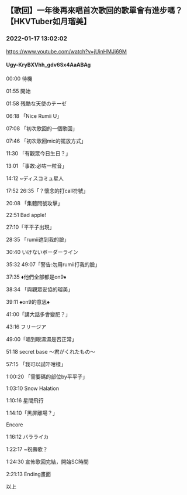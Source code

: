 ## 【歌回】一年後再來唱首次歌回的歌單會有進步嗎？【HKVTuber如月瑠美】
### 2022-01-17 13:02:02
https://www.youtube.com/watch?v=jUinHMJj69M
#### Ugy-KryBXVhh_gdv6Sx4AaABAg
00:00 待機

01:55 開始

01:58 残酷な天使のテーゼ

06:18 「Nice Rumii U」

07:08 「初次歌回的一個歌回」

07:46 「初次歌回mic的擺放方式」

11:30 「有觀眾今日生日？」

13:01 「事故:必咗一粒音」

14:12 ~ディスコミュ星人

17:52  26:35「？懷念的打call符號」

20:08 「集體問號攻擊」

22:51 Bad apple!

27:10「平平子出現」

28:35 「rumii遮到我的臉」

30:40 いけないボーダーライン

35:32 49:07「警告:勿用rumii打我的臉」

37:35 ♦他們全部都是on9♦

38:34 「與觀眾妥協的瑠美」

39:11 ♠on9的意思♠

41:00「講大話多會變肥？」

43:16 フリージア

49:00「唱到眼濕濕是否正常」

51:18 secret base ～君がくれたもの～

57:15 「我可以試吓咁樣」

1:00:20 「需要碼的部位by平平子」

1:03:10 Snow Halation

1:10:16 星間飛行

1:14:10「黑屏離場？」

Encore

1:16:12 バラライカ

1:22:17 ~祝壽歌？

1:24:30 宣佈歌回完結，開始SC時間

2:21:13 Ending畫面

以上

